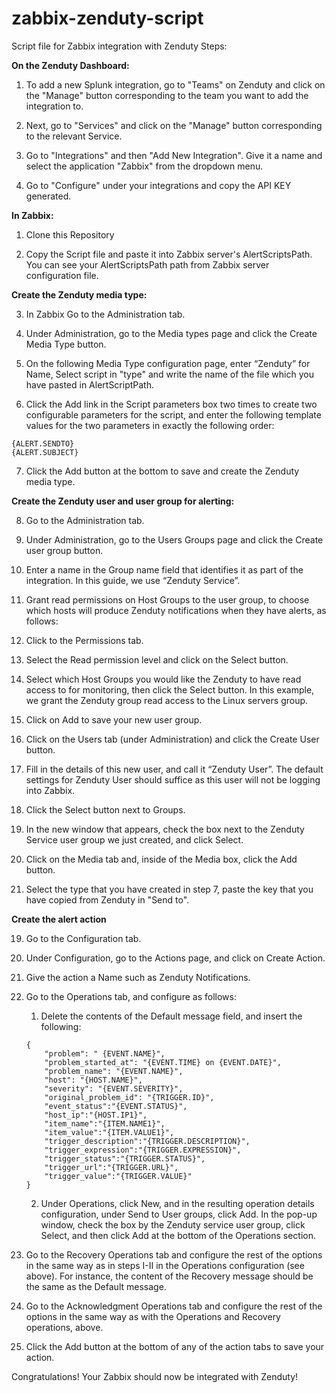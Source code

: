 # zabbix-zenduty-script
Script file for Zabbix integration with Zenduty
Steps:

**On the Zenduty Dashboard:**

1. To add a new Splunk integration, go to "Teams" on Zenduty and click on the "Manage" button corresponding to the team you want to add the integration to.

2. Next, go to "Services" and click on the "Manage" button corresponding to the relevant Service.

3. Go to "Integrations" and then "Add New Integration". Give it a name and select the application "Zabbix" from the dropdown menu.
4. Go to "Configure" under your integrations and copy the API KEY generated.

**In Zabbix:**

1. Clone this Repository

2. Copy the Script file and paste it into Zabbix server's AlertScriptsPath. You can see your AlertScriptsPath path from Zabbix server configuration file.

**Create the Zenduty media type:**

3. In Zabbix Go to the Administration tab.

4. Under Administration, go to the Media types page and click the Create Media Type button.

5. On the following Media Type configuration page, enter “Zenduty” for Name, Select script in "type" and write the name of the file which you have pasted in AlertScriptPath.

6. Click the Add link in the Script parameters box two times to create two configurable parameters for the script, and enter the following template values for the two parameters in exactly the following order:
  ```
  {ALERT.SENDTO}
  {ALERT.SUBJECT}
  ```
7. Click the Add button at the bottom to save and create the Zenduty media type.

**Create the Zenduty user and user group for alerting:**

8. Go to the Administration tab.

9. Under Administration, go to the Users Groups page and click the Create user group button.

10. Enter a name in the Group name field that identifies it as part of the integration. In this guide, we use “Zenduty Service”.

11. Grant read permissions on Host Groups to the user group, to choose which hosts will produce Zenduty notifications when they have alerts, as follows:
  1. Click to the Permissions tab.
  2. Select the Read permission level and click on the Select button.
  3. Select which Host Groups you would like the Zenduty to have read access to for monitoring, then click the Select button. In this example, we grant the Zenduty group read access to the Linux servers group.

12. Click on Add to save your new user group.

13. Click on the Users tab (under Administration) and click the Create User button.

14. Fill in the details of this new user, and call it “Zenduty User”. The default settings for Zenduty User should suffice as this user will not be logging into Zabbix.

15. Click the Select button next to Groups.

16. In the new window that appears, check the box next to the Zenduty Service user group we just created, and click Select.

17. Click on the Media tab and, inside of the Media box, click the Add button. 

18. Select the type that you have created in step 7, paste the key that you have copied from Zenduty in "Send to".

**Create the alert action**

19. Go to the Configuration tab.
20. Under Configuration, go to the Actions page, and click on Create Action.
21. Give the action a Name such as Zenduty Notifications.
22. Go to the Operations tab, and configure as follows:
    1. Delete the contents of the Default message field, and insert the following:
    ```
    {
        "problem": " {EVENT.NAME}",
        "problem_started_at": "{EVENT.TIME} on {EVENT.DATE}",
        "problem_name": "{EVENT.NAME}",
        "host": "{HOST.NAME}",
        "severity": "{EVENT.SEVERITY}",
        "original_problem_id": "{TRIGGER.ID}",
        "event_status":"{EVENT.STATUS}",
        "host_ip":"{HOST.IP1}",
        "item_name":"{ITEM.NAME1}",
        "item_value":"{ITEM.VALUE1}",
        "trigger_description":"{TRIGGER.DESCRIPTION}",
        "trigger_expression":"{TRIGGER.EXPRESSION}",
        "trigger_status":"{TRIGGER.STATUS}",
        "trigger_url":"{TRIGGER.URL}",
        "trigger_value":"{TRIGGER.VALUE}"
    }
    ```
    2. Under Operations, click New, and in the resulting operation details configuration, under Send to User groups, click Add. In the pop-up window, check the box by the Zenduty service user group, click Select, and then click Add at the bottom of the Operations section.

23. Go to the Recovery Operations tab and configure the rest of the options in the same way as in steps I-II in the Operations configuration (see above). For instance, the content of the Recovery message should be the same as the Default message.

24. Go to the Acknowledgment Operations tab and configure the rest of the options in the same way as with the Operations and Recovery operations, above.

25. Click the Add button at the bottom of any of the action tabs to save your action.

Congratulations! Your Zabbix should now be integrated with Zenduty!


